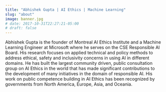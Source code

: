 ```yaml
---
title: "Abhishek Gupta | AI Ethics | Machine Learning"
slug: "about"
image: banner.jpg
# date: 2017-10-31T22:27:21-05:00
# draft: false
---
```


<!-- Helping to build ethical, safe and inclusive AI systems -->

Abhishek Gupta is the founder of Montreal AI Ethics Institute and a Machine Learning Engineer at Microsoft where he serves on the CSE Responsible AI Board. His research focuses on applied technical and policy methods to address ethical, safety and inclusivity concerns in using AI in different domains. He has built the largest community driven, public consultation group on AI Ethics in the world that has made significant contributions to the development of many initiatives in the domain of responsible AI. His work on public competence building in AI Ethics has been recognized by governments from North America, Europe, Asia, and Oceania.